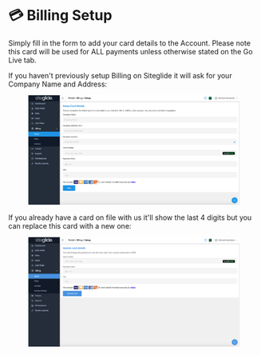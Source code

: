 # 💳 Billing Setup

Simply fill in the form to add your card details to the Account. Please note this card will be used for ALL payments unless otherwise stated on the Go Live tab.

If you haven't previously setup Billing on Siteglide it will ask for your Company Name and Address:

<figure><img src="../../.gitbook/assets/Siteglide-Billing-Setup.jpg" alt=""><figcaption></figcaption></figure>

If you already have a card on file with us it'll show the last 4 digits but you can replace this card with a new one:

<figure><img src="../../.gitbook/assets/Siteglide-Billing-Setup-Change-Card.png" alt=""><figcaption></figcaption></figure>
